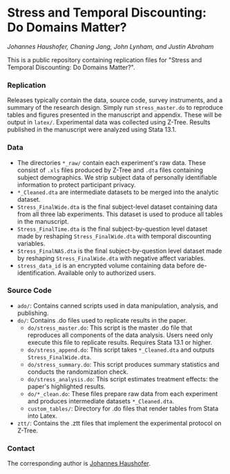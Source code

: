 # Stress and Temporal Discounting: Do Domains Matter?
_Johannes Haushofer, Chaning Jang, John Lynham, and Justin Abraham_

This is a public repository containing replication files for "Stress and Temporal Discounting: Do Domains Matter?".

### Replication

Releases typically contain the data, source code, survey instruments, and a summary of the research design. Simply run `stress_master.do` to reproduce tables and figures presented in the manuscript and appendix. These will be output in `latex/`. Experimental data was collected using Z-Tree. Results published in the manuscript were analyzed using Stata 13.1.

### Data

+ The directories `*_raw/` contain each experiment's raw data. These consist of `.xls` files produced by Z-Tree and `.dta` files containing subject demographics. We strip subject data of personally identifiable information to protect participant privacy.
+ `*_Cleaned.dta` are intermediate datasets to be merged into the analytic dataset.
+ `Stress_FinalWide.dta` is the final subject-level dataset containing data from all three lab experiments. This dataset is used to produce all tables in the manuscript.
+ `Stress_FinalTime.dta` is the final subject-by-question level dataset made by reshaping `Stress_FinalWide.dta` with temporal discounting variables.
+ `Stress_FinalNAS.dta` is the final subject-by-question level dataset made by reshaping `Stress_FinalWide.dta` with negative affect variables.
+ `stress_data_id` is an encrypted volume containing data before de-identification. Available only to authorized users.

### Source Code

+ `ado/`: Contains canned scripts used in data manipulation, analysis, and publishing.
+ `do/`: Contains .do files used to replicate results in the paper.
	- `do/stress_master.do`: This script is the master .do file that reproduces all components of the data analysis. Users need only execute this file to replicate results. Requires Stata 13.1 or higher.
	- `do/stress_append.do`: This script takes `*_Cleaned.dta` and outputs `Stress_FinalWide.dta`.
	- `do/stress_summary.do`: This script produces summary statistics and conducts the randomization check.
	- `do/stress_analysis.do`: This script estimates treatment effects: the paper's highlighted results.
	- `do/*_clean.do`: These files prepare raw data from each experiment and produces intermediate datasets `*_Cleaned.dta`.
	- `custom_tables/`: Directory for .do files that render tables from Stata into Latex.
+ `ztt/`: Contains the .ztt files that implement the experimental protocol on Z-Tree.

### Contact

The corresponding author is [Johannes Haushofer](haushofer@princeton.edu "haushofer@princeton.edu").
